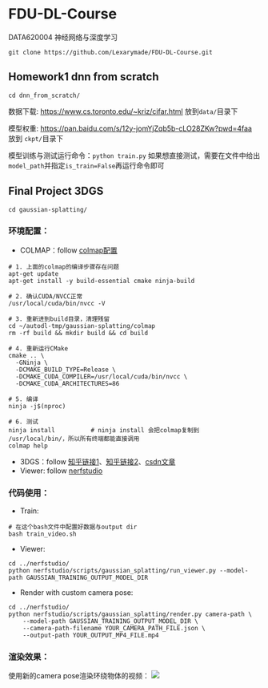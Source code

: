 # FDU-DL-Course
DATA620004 神经网络与深度学习
```
git clone https://github.com/Lexarymade/FDU-DL-Course.git
```
## Homework1 dnn from scratch
```
cd dnn_from_scratch/
```
数据下载: https://www.cs.toronto.edu/~kriz/cifar.html 放到`data/`目录下

模型权重: https://pan.baidu.com/s/12y-jomYjZqb5b-cLO28ZKw?pwd=4faa  放到 `ckpt/`目录下

模型训练与测试运行命令：`python train.py` 如果想直接测试，需要在文件中给出`model_path`并指定`is_train=False`再运行命令即可


## Final Project 3DGS
```
cd gaussian-splatting/
```
### 环境配置：
- COLMAP：follow [colmap配置](https://blog.csdn.net/Sakuya__/article/details/134766215)
```
# 1. 上面的colmap的编译步骤存在问题
apt-get update
apt-get install -y build-essential cmake ninja-build

# 2. 确认CUDA/NVCC正常
/usr/local/cuda/bin/nvcc -V

# 3. 重新进到build目录，清理残留
cd ~/autodl-tmp/gaussian-splatting/colmap
rm -rf build && mkdir build && cd build

# 4. 重新运行CMake
cmake .. \
  -GNinja \
  -DCMAKE_BUILD_TYPE=Release \
  -DCMAKE_CUDA_COMPILER=/usr/local/cuda/bin/nvcc \
  -DCMAKE_CUDA_ARCHITECTURES=86

# 5. 编译
ninja -j$(nproc)

# 6. 测试
ninja install          # ninja install 会把colmap复制到 /usr/local/bin/，所以所有终端都能直接调用
colmap help                 
```
- 3DGS：follow [知乎链接1](https://zhuanlan.zhihu.com/p/1889024280211199152)、[知乎链接2](https://zhuanlan.zhihu.com/p/10133731526)、[csdn文章](https://blog.csdn.net/Sakuya__/article/details/135376331)
- Viewer: follow [nerfstudio](https://github.com/yzslab/nerfstudio/tree/gaussian_splatting)

### 代码使用：
- Train:
```
# 在这个bash文件中配置好数据与output dir
bash train_video.sh
```
- Viewer:
```
cd ../nerfstudio/
python nerfstudio/scripts/gaussian_splatting/run_viewer.py --model-path GAUSSIAN_TRAINING_OUTPUT_MODEL_DIR
```

- Render with custom camera pose:
```
cd ../nerfstudio/
python nerfstudio/scripts/gaussian_splatting/render.py camera-path \
    --model-path GAUSSIAN_TRAINING_OUTPUT_MODEL_DIR \
    --camera-path-filename YOUR_CAMERA_PATH_FILE.json \
    --output-path YOUR_OUTPUT_MP4_FILE.mp4
```

### 渲染效果：
使用新的camera pose渲染环绕物体的视频：
![](gaussian-splatting/assets/around_earth.png)

